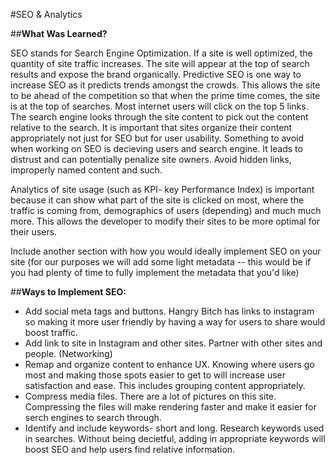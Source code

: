 #SEO & Analytics

##**What Was Learned?**

SEO stands for Search Engine Optimization. If a site is well optimized, the quantity of site traffic increases. The site will appear at the top of search results and expose the brand organically. Predictive SEO is one way to increase SEO as it predicts trends amongst the crowds. This allows the site to be ahead of the competition so that when the prime time comes, the site is at the top of searches. Most internet users will click on the top 5 links. The search engine looks through the site content to pick out the content relative to the search. It is important that sites organize their content appropriately not just for SEO but for user usability. Something to avoid when working on SEO is decieving users and search engine. It leads to distrust and can potentially penalize site owners. Avoid hidden links, improperly named content and such. 

Analytics of site usage (such as KPI- key Performance Index) is important because it can show what part of the site is clicked on most, where the traffic is coming from, demographics of users (depending) and much much more. This allows the developer to modify their sites to be more optimal for their users.

Include another section with how you would ideally implement SEO on your site (for our purposes we will add some light metadata -- this would be if you had plenty of time to fully implement the metadata that you'd like)

##**Ways to Implement SEO:**

* Add social meta tags and buttons. Hangry Bitch has links to instagram so making it more user friendly by having a way for users to share would boost traffic.
* Add link to site in Instagram and other sites. Partner with other sites and people. (Networking)
* Remap and organize content to enhance UX. Knowing where users go most and making those spots easier to get to will increase user satisfaction and ease. This includes grouping content appropriately.
* Compress media files. There are a lot of pictures on this site. Compressing the files will make rendering faster and make it easier for serch engines to search through.
* Identify and include keywords- short and long. Research keywords used in searches. Without being decietful, adding in appropriate keywords will boost SEO and help users find relative information.
